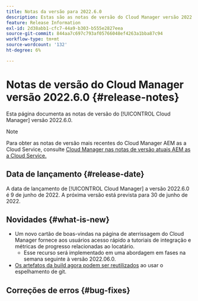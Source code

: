 ```yaml
---
title: Notas da versão para 2022.6.0
description: Estas são as notas de versão do Cloud Manager versão 2022.6.0.
feature: Release Information
exl-id: 2d38abb1-cfc7-44a9-b303-b555e2827eea
source-git-commit: 844aa7c697c793af05766048ef4263a1bba87c94
workflow-type: tm+mt
source-wordcount: '132'
ht-degree: 6%

---
```



# Notas de versão do Cloud Manager versão 2022.6.0 {#release-notes}

Esta página documenta as notas de versão do [!UICONTROL Cloud Manager] versão 2022.6.0.

>[!NOTE]
>
>Para obter as notas de versão mais recentes do Cloud Manager AEM as a Cloud Service, consulte [Cloud Manager nas notas de versão atuais AEM as a Cloud Service.](https://experienceleague.adobe.com/docs/experience-manager-cloud-service/content/implementing/using-cloud-manager/release-notes-cloud-manager/release-notes-cm-current.html)

## Data de lançamento {#release-date}

A data de lançamento de [!UICONTROL Cloud Manager] a versão 2022.6.0 é 9 de junho de 2022. A próxima versão está prevista para 30 de junho de 2022.

## Novidades {#what-is-new}

* Um novo cartão de boas-vindas na página de aterrissagem do Cloud Manager fornece aos usuários acesso rápido a tutoriais de integração e métricas de progresso relacionadas ao locatário.
   * Esse recurso será implementado em uma abordagem em fases na semana seguinte à versão 2022.06.0.
* [Os artefatos da build agora podem ser reutilizados](/help/using/setting-up-project.md#build-artifact-reuse) ao usar o espelhamento de git.

## Correções de erros {#bug-fixes}
